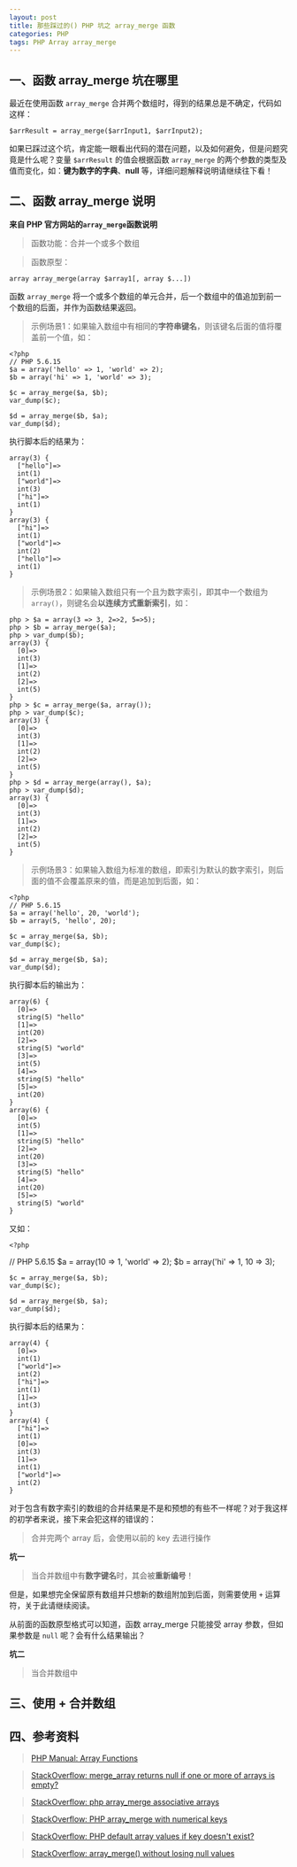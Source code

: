 ```yaml
---
layout: post
title: 那些踩过的() PHP 坑之 array_merge 函数
categories: PHP
tags: PHP Array array_merge
---
```


## 一、函数 array_merge 坑在哪里

最近在使用函数 `array_merge` 合并两个数组时，得到的结果总是不确定，代码如这样：

    $arrResult = array_merge($arrInput1, $arrInput2);
    
如果已踩过这个坑，肯定能一眼看出代码的潜在问题，以及如何避免，但是问题究竟是什么呢？变量 `$arrResult` 的值会根据函数 `array_merge` 的两个参数的类型及值而变化，如：**键为数字的字典**、**null** 等，详细问题解释说明请继续往下看！

<!--more-->

## 二、函数 array_merge 说明

**来自 PHP 官方网站的`array_merge`函数说明**

> 函数功能：合并一个或多个数组

> 函数原型：
    
    array array_merge(array $array1[, array $...])

函数 `array_merge` 将一个或多个数组的单元合并，后一个数组中的值追加到前一个数组的后面，并作为函数结果返回。

> 示例场景1：如果输入数组中有相同的**字符串键名**，则该键名后面的值将覆盖前一个值，如：

	<?php
	// PHP 5.6.15
	$a = array('hello' => 1, 'world' => 2);
	$b = array('hi' => 1, 'world' => 3);
	
	$c = array_merge($a, $b);
	var_dump($c);
	
	$d = array_merge($b, $a);
	var_dump($d);

执行脚本后的结果为：

	array(3) {
	  ["hello"]=>
	  int(1)
	  ["world"]=>
	  int(3)
	  ["hi"]=>
	  int(1)
	}
	array(3) {
	  ["hi"]=>
	  int(1)
	  ["world"]=>
	  int(2)
	  ["hello"]=>
	  int(1)
	}

> 示例场景2：如果输入数组只有一个且为数字索引，即其中一个数组为 `array()`，则键名会**以连续方式重新索引**，如：

	php > $a = array(3 => 3, 2=>2, 5=>5);
	php > $b = array_merge($a);
	php > var_dump($b);
	array(3) {
	  [0]=>
	  int(3)
	  [1]=>
	  int(2)
	  [2]=>
	  int(5)
	}
	php > $c = array_merge($a, array());
	php > var_dump($c);
	array(3) {
	  [0]=>
	  int(3)
	  [1]=>
	  int(2)
	  [2]=>
	  int(5)
	}
	php > $d = array_merge(array(), $a);
	php > var_dump($d);
	array(3) {
	  [0]=>
	  int(3)
	  [1]=>
	  int(2)
	  [2]=>
	  int(5)
	}

> 示例场景3：如果输入数组为标准的数组，即索引为默认的数字索引，则后面的值不会覆盖原来的值，而是追加到后面，如：

	<?php
	// PHP 5.6.15
	$a = array('hello', 20, 'world');
	$b = array(5, 'hello', 20);
	
	$c = array_merge($a, $b);
	var_dump($c);
	
	$d = array_merge($b, $a);
	var_dump($d);
	
执行脚本后的输出为：

	array(6) {
	  [0]=>
	  string(5) "hello"
	  [1]=>
	  int(20)
	  [2]=>
	  string(5) "world"
	  [3]=>
	  int(5)
	  [4]=>
	  string(5) "hello"
	  [5]=>
	  int(20)
	}
	array(6) {
	  [0]=>
	  int(5)
	  [1]=>
	  string(5) "hello"
	  [2]=>
	  int(20)
	  [3]=>
	  string(5) "hello"
	  [4]=>
	  int(20)
	  [5]=>
	  string(5) "world"
	}

又如：

	<?php
   // PHP 5.6.15
	$a = array(10 => 1, 'world' => 2);
	$b = array('hi' => 1, 10 => 3);
	
	$c = array_merge($a, $b);
	var_dump($c);
	
	$d = array_merge($b, $a);
	var_dump($d);

执行脚本后的结果为：

	array(4) {
	  [0]=>
	  int(1)
	  ["world"]=>
	  int(2)
	  ["hi"]=>
	  int(1)
	  [1]=>
	  int(3)
	}
	array(4) {
	  ["hi"]=>
	  int(1)
	  [0]=>
	  int(3)
	  [1]=>
	  int(1)
	  ["world"]=>
	  int(2)
	}

对于包含有数字索引的数组的合并结果是不是和预想的有些不一样呢？对于我这样的初学者来说，接下来会犯这样的错误的：

> 合并完两个 array 后，会使用以前的 key 去进行操作

**坑一**

> 当合并数组中有**数字键名**时，其会被**重新编号**！

但是，如果想完全保留原有数组并只想新的数组附加到后面，则需要使用 `+` 运算符，关于此请继续阅读。

从前面的函数原型格式可以知道，函数 array_merge 只能接受 array 参数，但如果参数是 `null` 呢？会有什么结果输出？

**坑二**

> 当合并数组中

## 三、使用 + 合并数组


## 四、参考资料

> [PHP Manual: Array Functions](http://php.net/manual/en/function.array-merge.php)

> [StackOverflow: merge_array returns null if one or more of arrays is empty?](http://stackoverflow.com/questions/19711491/merge-array-returns-null-if-one-or-more-of-arrays-is-empty/19712372#19712372)

> [StackOverflow: php array_merge associative arrays](http://stackoverflow.com/questions/5233721/php-array-merge-associative-arrays)

> [StackOverflow: PHP array_merge with numerical keys](http://stackoverflow.com/questions/5929642/php-array-merge-with-numerical-keys/5929690#5929690)

> [StackOverflow: PHP default array values if key doesn't exist?](http://stackoverflow.com/questions/9555758/php-default-array-values-if-key-doesnt-exist/17443217#17443217)

> [StackOverflow: array_merge() without losing null values](http://stackoverflow.com/questions/24868372/array-merge-without-losing-null-values)
